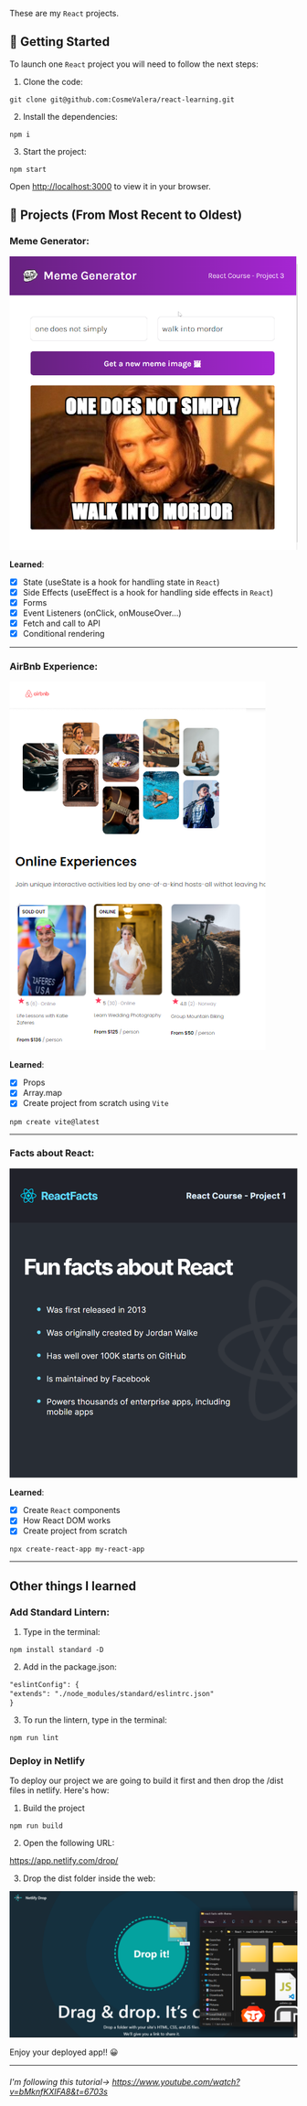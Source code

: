 These are my `React` projects.

## 🚀 Getting Started

To launch one `React` project you will need to follow the next steps:
1. Clone the code:
```
git clone git@github.com:CosmeValera/react-learning.git
```
2. Install the dependencies:
```
npm i
```
3. Start the project:
```
npm start
```

Open [http://localhost:3000](http://localhost:3000) to view it in your browser.

## 📒 Projects (From Most Recent to Oldest)

### Meme Generator:
![](images/meme-generator.png)

**Learned**: 
- [x] State (useState is a hook for handling state in `React`)
- [x] Side Effects (useEffect is a hook for handling side effects in `React`)
- [x] Forms
- [x] Event Listeners (onClick, onMouseOver...)
- [x] Fetch and call to API
- [x] Conditional rendering

---

### AirBnb Experience:
![](images/airbnb-app.png)

**Learned**: 
- [x] Props
- [x] Array.map
- [x] Create project from scratch using `Vite`
```
npm create vite@latest
```

---

### Facts about React:
![](images/second-react-app.png)

**Learned**: 
- [x] Create `React` components
- [x] How React DOM works
- [x] Create project from scratch 
```
npx create-react-app my-react-app
```

---

## Other things I learned
### Add Standard Lintern:
1. Type in the terminal:
```
npm install standard -D
```
2. Add in the package.json:
```
"eslintConfig": {
"extends": "./node_modules/standard/eslintrc.json"
}
```
3. To run the lintern, type in the terminal:
```
npm run lint
```

### Deploy in Netlify
To deploy our project we are going to build it first and then drop the /dist files in netlify. Here's how:
1. Build the project
```
npm run build
```
2. Open the following URL:

https://app.netlify.com/drop/

3. Drop the dist folder inside the web:

![](images/netlify-drop.png)

Enjoy your deployed app!! 😀

---

###### I'm following this tutorial-> https://www.youtube.com/watch?v=bMknfKXIFA8&t=6703s
